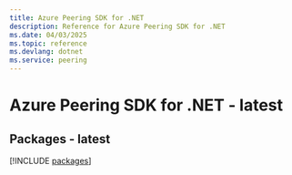 ```yaml
---
title: Azure Peering SDK for .NET
description: Reference for Azure Peering SDK for .NET
ms.date: 04/03/2025
ms.topic: reference
ms.devlang: dotnet
ms.service: peering
---
```

# Azure Peering SDK for .NET - latest
## Packages - latest
[!INCLUDE [packages](peering-index.md)]